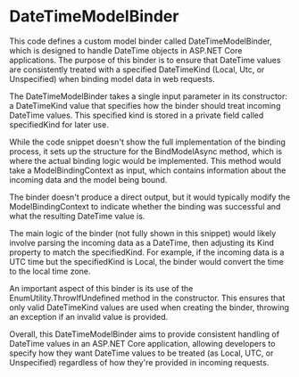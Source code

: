 # DateTimeModelBinder

This code defines a custom model binder called DateTimeModelBinder, which is designed to handle DateTime objects in ASP.NET Core applications. The purpose of this binder is to ensure that DateTime values are consistently treated with a specified DateTimeKind (Local, Utc, or Unspecified) when binding model data in web requests.

The DateTimeModelBinder takes a single input parameter in its constructor: a DateTimeKind value that specifies how the binder should treat incoming DateTime values. This specified kind is stored in a private field called specifiedKind for later use.

While the code snippet doesn't show the full implementation of the binding process, it sets up the structure for the BindModelAsync method, which is where the actual binding logic would be implemented. This method would take a ModelBindingContext as input, which contains information about the incoming data and the model being bound.

The binder doesn't produce a direct output, but it would typically modify the ModelBindingContext to indicate whether the binding was successful and what the resulting DateTime value is.

The main logic of the binder (not fully shown in this snippet) would likely involve parsing the incoming data as a DateTime, then adjusting its Kind property to match the specifiedKind. For example, if the incoming data is a UTC time but the specifiedKind is Local, the binder would convert the time to the local time zone.

An important aspect of this binder is its use of the EnumUtility.ThrowIfUndefined method in the constructor. This ensures that only valid DateTimeKind values are used when creating the binder, throwing an exception if an invalid value is provided.

Overall, this DateTimeModelBinder aims to provide consistent handling of DateTime values in an ASP.NET Core application, allowing developers to specify how they want DateTime values to be treated (as Local, UTC, or Unspecified) regardless of how they're provided in incoming requests.